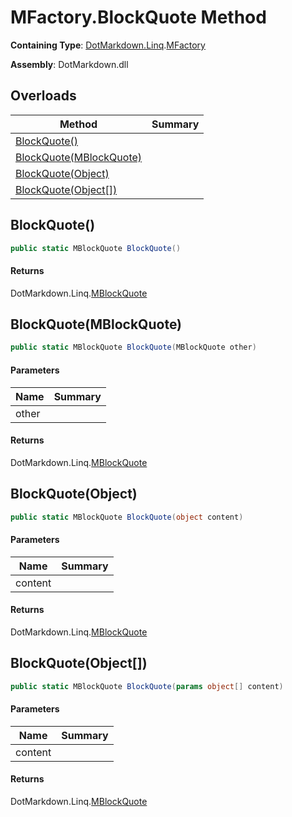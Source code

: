 # MFactory\.BlockQuote Method

**Containing Type**: [DotMarkdown.Linq](../../README.md)\.[MFactory](../README.md)

**Assembly**: DotMarkdown\.dll

## Overloads

| Method | Summary |
| ------ | ------- |
| [BlockQuote()](#DotMarkdown_Linq_MFactory_BlockQuote) | |
| [BlockQuote(MBlockQuote)](#DotMarkdown_Linq_MFactory_BlockQuote_DotMarkdown_Linq_MBlockQuote_) | |
| [BlockQuote(Object)](#DotMarkdown_Linq_MFactory_BlockQuote_System_Object_) | |
| [BlockQuote(Object\[\])](#DotMarkdown_Linq_MFactory_BlockQuote_System_Object___) | |

## BlockQuote\(\)<a name="DotMarkdown_Linq_MFactory_BlockQuote"></a>

```csharp
public static MBlockQuote BlockQuote()
```

#### Returns

DotMarkdown\.Linq\.[MBlockQuote](../../MBlockQuote/README.md)

## BlockQuote\(MBlockQuote\)<a name="DotMarkdown_Linq_MFactory_BlockQuote_DotMarkdown_Linq_MBlockQuote_"></a>

```csharp
public static MBlockQuote BlockQuote(MBlockQuote other)
```

#### Parameters

| Name | Summary |
| ---- | ------- |
| other | |

#### Returns

DotMarkdown\.Linq\.[MBlockQuote](../../MBlockQuote/README.md)

## BlockQuote\(Object\)<a name="DotMarkdown_Linq_MFactory_BlockQuote_System_Object_"></a>

```csharp
public static MBlockQuote BlockQuote(object content)
```

#### Parameters

| Name | Summary |
| ---- | ------- |
| content | |

#### Returns

DotMarkdown\.Linq\.[MBlockQuote](../../MBlockQuote/README.md)

## BlockQuote\(Object\[\]\)<a name="DotMarkdown_Linq_MFactory_BlockQuote_System_Object___"></a>

```csharp
public static MBlockQuote BlockQuote(params object[] content)
```

#### Parameters

| Name | Summary |
| ---- | ------- |
| content | |

#### Returns

DotMarkdown\.Linq\.[MBlockQuote](../../MBlockQuote/README.md)

